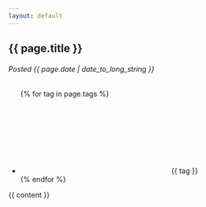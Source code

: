 ```yaml
---
layout: default
---
```


<article class="post">
    <h1>{{ page.title }}</h1>
    <h6>Posted <time datetime="{{ page.date | date: "%Y-%m-%d" }}">{{ page.date | date_to_long_string }}</time></h6>
    <ul>
        {% for tag in page.tags %}
        <li><svg><use xlink:href="{{ '/assets/icons.svg#tags' | relative_url }}"></use></svg>{{ tag }}</li>
        {% endfor %}
    </ul>
    <section>{{ content }}</section>
</article>